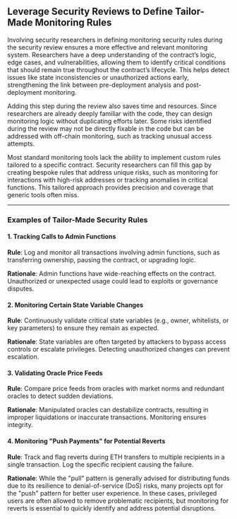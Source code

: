 ## Leverage Security Reviews to Define Tailor-Made Monitoring Rules
Involving security researchers in defining monitoring security rules during the security review ensures a more effective and relevant monitoring system. Researchers have a deep understanding of the contract’s logic, edge cases, and vulnerabilities, allowing them to identify critical conditions that should remain true throughout the contract’s lifecycle. This helps detect issues like state inconsistencies or unauthorized actions early, strengthening the link between pre-deployment analysis and post-deployment monitoring.  

Adding this step during the review also saves time and resources. Since researchers are already deeply familiar with the code, they can design monitoring logic without duplicating efforts later. Some risks identified during the review may not be directly fixable in the code but can be addressed with off-chain monitoring, such as tracking unusual access attempts.  

Most standard monitoring tools lack the ability to implement custom rules tailored to a specific contract. Security researchers can fill this gap by creating bespoke rules that address unique risks, such as monitoring for interactions with high-risk addresses or tracking anomalies in critical functions. This tailored approach provides precision and coverage that generic tools often miss.

---

### Examples of Tailor-Made Security Rules

#### 1. Tracking Calls to Admin Functions  
**Rule**: Log and monitor all transactions involving admin functions, such as transferring ownership, pausing the contract, or upgrading logic.  

**Rationale**: Admin functions have wide-reaching effects on the contract. Unauthorized or unexpected usage could lead to exploits or governance disputes.  

#### 2. Monitoring Certain State Variable Changes  
**Rule**: Continuously validate critical state variables (e.g., owner, whitelists, or key parameters) to ensure they remain as expected.  

**Rationale**: State variables are often targeted by attackers to bypass access controls or escalate privileges. Detecting unauthorized changes can prevent escalation.  

#### 3. Validating Oracle Price Feeds  
**Rule**: Compare price feeds from oracles with market norms and redundant oracles to detect sudden deviations.  

**Rationale**: Manipulated oracles can destabilize contracts, resulting in improper liquidations or inaccurate transactions. Monitoring ensures integrity.  

#### 4. Monitoring "Push Payments" for Potential Reverts  

**Rule**: Track and flag reverts during ETH transfers to multiple recipients in a single transaction. Log the specific recipient causing the failure.  

**Rationale**: While the "pull" pattern is generally advised for distributing funds due to its resilience to denial-of-service (DoS) risks, many projects opt for the "push" pattern for better user experience. In these cases, privileged users are often allowed to remove problematic recipients, but monitoring for reverts is essential to quickly identify and address potential disruptions.  
